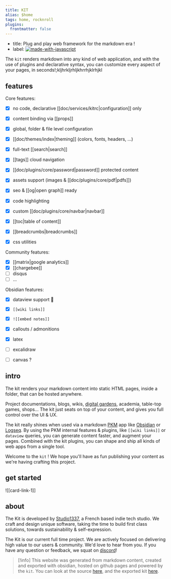 ```yaml
---
title: KIT
alias: $home
tags: home, rocknroll
plugins:
  frontmatter: false
---
```


<!-- hero:title --><p data-hero-title></p>
- title: Plug and play web framework for the markdown era !
- label: [![made-with-javascript](https://img.shields.io/badge/kit-1.8.5-%3Ccolor%3E.svg)](https://github.com/publishkit/kit/releases/tag/1.8.5)

<!-- end:hero:title --><p data-end></p>


The `kit` renders markdown into any kind of web application, and with the use of plugins and declarative syntax, you can customize every aspect of your pages, in seconds!;kljhrkljrhljkhrrhjklrhjkl

## features

Core features:
- [x] no code, declarative [[doc/services/kitrc|configuration]] only
- [x] content binding via [[props]]
- [x] global, folder & file level configuration
- [x] [[doc/themes/index|theming]] (colors, fonts, headers, ...)
- [x] full-text [[search|search]] 
- [x] [[tags]] cloud navigation
- [x] [[doc/plugins/core/password|password]] protected content
- [x] assets support (images & [[doc/plugins/core/pdf|pdfs]])
- [x] seo & [[og|open graph]] ready
- [x] code highlighting
- [x] custom [[doc/plugins/core/navbar|navbar]]
- [x] [[toc|table of content]]
- [x] [[breadcrumbs|breadcrumbs]]
- [x] css utilities


Community features:
- [x] [[matrix|google analytics]]
- [x] [[chargebee]]
- [ ] disqus
- [ ] ...

Obsidian features: 

- [x] dataview support 🥳
- [x] `[[wiki links]]`
- [x] `![[embed notes]]`
- [x] callouts / admonitions
- [x] latex
- [ ] excalidraw
- [ ] canvas ?


## intro

The kit renders your markdown content into static HTML pages, inside a folder, that can be hosted anywhere.

Project documentations, blogs, wikis, [digital gardens](https://github.com/MaggieAppleton/digital-gardeners), academia, table-top games, shops... The kit just seats on top of your content, and gives you full control over the UI & UX.

The kit really shines when used via a markdown [PKM](https://en.wikipedia.org/wiki/Personal_knowledge_management) app like [Obsidian](https://obsidian.md/) or [Logseq](https://logseq.com/). By using the PKM internal features & plugins, like `[[wiki links]]` or `dataview` queries, you can generate content faster, and augment your pages. Combined with the kit plugins, you can shape and ship all kinds of web apps from a single tool.

Welcome to the `kit` ! We hope you'll have as fun publishing your content as we're having crafting this project.



## get started

![[card-link-1]]


## about

The Kit is developed by [Studio1337](https://studio1337.tech), a French based indie tech studio. We craft and design unique software, taking the time to build first class solutions, towards  sustainability & self-expression.

The Kit is our current full time project. We are actively focused on delivering high value to our users & community. We'd love to hear from you. If you have any question or feedback, we squat on [discord](https://discord.gg/XMgVPajeT9)!

> [!info] 
> This website was generated from markdown content, created and exported with obsidian, hosted on github pages and powered by the `kit`.  You can look at the source [here](https://github.com/publishkit/vault), and the exported kit [here](https://github.com/publishkit/publishkit.github.io).